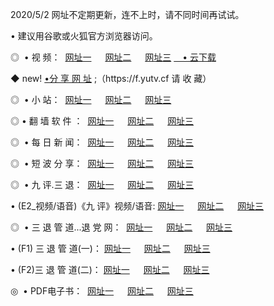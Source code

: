 <p>2020/5/2 网址不定期更新，连不上时，请不同时间再试试。
<p>• 建议用谷歌或火狐官方浏览器访问。
<p>◎  • 视 频： 
<a href="http://mng.proyectolanuevatierra.com/" target="_blank">网址一</a> 　 
<a href="http://mip.proyectolanuevatierra.com/" target="_blank">网址二</a> 　 
<a href="http://mip.proyectolanuevatierra.com/b.html" target="_blank">网址三</a>  
<a href="https://yadi.sk/d/d0sUeAOpal3njw" target="_blank">　• 云下载 </a></p>
<p>◆ new! <a href="http://mki.proyectolanuevatierra.com/a.html">•分 享 网 址</a> ;（https://f.yutv.cf 请 收 藏） </p>
<p>◎ </span>  •  小 站：  
<a href="http://mng.proyectolanuevatierra.com/f.html" target="_blank">网址一</a> 　 
<a href="http://mip.proyectolanuevatierra.com/h.html" target="_blank">网址二</a> 　 
<a href="http://mip.proyectolanuevatierra.com/k/" target="_blank">网址三</a></p>
<p>◎  • 翻 墙 软 件 ：  
<a href="http://mng.proyectolanuevatierra.com/ff/" target="_blank">网址一</a> 　 
<a href="http://mip.proyectolanuevatierra.com/s/read/a1_nd.html" target="_blank">网址二</a> 　 
<a href="http://mip.proyectolanuevatierra.com/ff/index.html" target="_blank">网址三</a></p>
<p>◎ </span>  • 每 日 新 闻：  
<a href="http://mng.proyectolanuevatierra.com/day/" target="_blank">网址一</a> 　 
<a href="http://mip.proyectolanuevatierra.com/day/" target="_blank">网址二</a> 　 
<a href="http://mip.proyectolanuevatierra.com/day/index.html" target="_blank">网址三</a></p>
<p>◎ </span>  • 短 波 分 享：  
<a href="http://mng.proyectolanuevatierra.com/h/" target="_blank">网址一</a> 　 
<a href="http://mip.proyectolanuevatierra.com/h/" target="_blank">网址二</a> 　 
<a href="http://mip.proyectolanuevatierra.com/h/index.html" target="_blank">网址三</a></p>
<p>◎   • 九 评.三 退：  
<a href="http://mng.proyectolanuevatierra.com/t/" target="_blank">网址一</a> 　 
<a href="http://mip.proyectolanuevatierra.comli/v2/index.html" target="_blank">网址二</a> 　 
<a href="http://mip.proyectolanuevatierra.com/tt/index.html" target="_blank">网址三</a> 　</p>
<p>  • (E2_视频/语音)《九 评》视频/语音: 
<a href="http://mip.proyectolanuevatierra.com/7738.html" target="_blank">网址一</a> 　 
<a href="http://mip.proyectolanuevatierra.com/7614.html" target="_blank">网址二</a> 　 
<a href="http://mip.proyectolanuevatierra.com/7633.html" target="_blank">网址三</a></p>
<p>◎   • 三 退 管 道...退 党 网：  
<a href="http://mng.proyectolanuevatierra.com/go/td1.html" target="_blank">网址一</a> 　 
<a href="http://mip.proyectolanuevatierra.com/go/td2.html" target="_blank">网址二</a> 　 
<a href="http://mip.proyectolanuevatierra.com/go/td3.html" target="_blank">网址三</a></p>
<p>  • (F1) 三 退 管 道(一)： 
<a href="http://mng.proyectolanuevatierra.com/dd/" target="_blank">网址一</a> 　 
<a href="http://mip.proyectolanuevatierra.com/s/read/a1_tdx.html" target="_blank">网址二</a> 　 
<a href="http://mip.proyectolanuevatierra.com/dd/" target="_blank">网址三</a></p>
<p>  • (F2)三 退 管 道(二)： 
<a href="http://mip.proyectolanuevatierra.com/d/" target="_blank">网址一</a> 　 
<a href="http://mng.proyectolanuevatierra.com/d/index.html" target="_blank">网址二</a> 　 
<a href="http://mip.proyectolanuevatierra.com/d/" target="_blank">网址三</a></p>
<p>◎   • PDF电子书：  
<a href="http://mng.proyectolanuevatierra.com/p/" target="_blank">网址一</a> 　 
<a href="http://mip.proyectolanuevatierra.com/p/index.html" target="_blank">网址二</a> 　 
<a href="http://mip.proyectolanuevatierra.com/p/" target="_blank">网址三</a></p>
